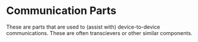 # Communication Parts

These are parts that are used to (assist with) device-to-device communications. These are often transcievers or other similar components.
